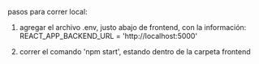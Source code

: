 pasos para correr local:

1. agregar el archivo .env, justo abajo de frontend, con la información:
    REACT_APP_BACKEND_URL = 'http://localhost:5000'

2. correr el comando 'npm start', estando dentro de la carpeta frontend